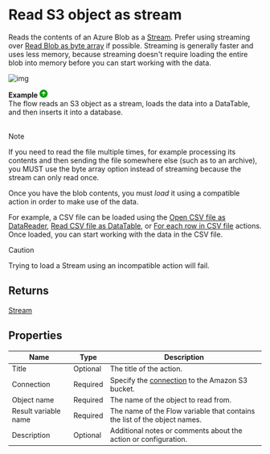 # Read S3 object as stream

Reads the contents of an Azure Blob as a [Stream](https://learn.microsoft.com/en-us/dotnet/api/system.io.stream). Prefer using streaming over [Read Blob as byte array](../azure-blob-storage/read-blob-as-byte-array.md) if possible. Streaming is generally faster and uses less memory, because streaming doesn't require loading the entire blob into memory before you can start working with the data.

![img](https://profitbasedocs.blob.core.windows.net/flowimages/read-as-stream-amaz.png)

**Example** ![img](../../../../images/strz.jpg)  
The flow reads an S3 object as a stream, loads the data into a DataTable, and then inserts it into a database.
</br>
</br>

> [!NOTE]
> If you need to read the file multiple times, for example processing its contents and then sending the file somewhere else (such as to an archive), you MUST use the byte array option instead of streaming because the stream can only read once.

Once you have the blob contents, you must _load_ it using a compatible action in order to make use of the data.

For example, a CSV file can be loaded using the [Open CSV file as DataReader](../csv/open-csv-file-as-datareader.md), [Read CSV file as DataTable](../csv/read-csv-file-as-datatable.md), or [For each row in CSV file](../csv/for-each-row.md) actions. Once loaded, you can start working with the data in the CSV file.

> [!CAUTION]
> Trying to load a Stream using an incompatible action will fail.

## Returns

[Stream](https://learn.microsoft.com/en-us/dotnet/api/system.io.stream)

## Properties

| Name                 | Type     | Description                                                                                 |
| -------------------- | -------- | ------------------------------------------------------------------------------------------- |
| Title       | Optional |  The title of the action.   |
| Connection           | Required | Specify the [connection](connecting-to-amazon-s3.md) to the Amazon S3 bucket. |
| Object name          | Required | The name of the object to read from.                                                        |
| Result variable name | Required | The name of the Flow variable that contains the list of the object names.                   |
| Description          | Optional |  Additional notes or comments about the action or configuration. |
